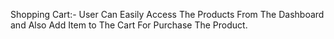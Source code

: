 Shopping Cart:-
    User Can Easily Access The Products From The Dashboard and Also Add Item to The Cart For Purchase The Product.
